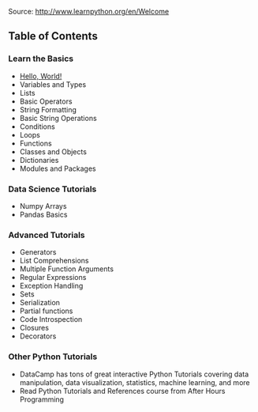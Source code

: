 Source: http://www.learnpython.org/en/Welcome

## Table of Contents
### Learn the Basics
- [Hello, World!](http://www.learnpython.org/en/Hello%2C_World%21)
- Variables and Types
- Lists
- Basic Operators
- String Formatting
- Basic String Operations
- Conditions
- Loops
- Functions
- Classes and Objects
- Dictionaries
- Modules and Packages

### Data Science Tutorials
- Numpy Arrays
- Pandas Basics

### Advanced Tutorials
- Generators
- List Comprehensions
- Multiple Function Arguments
- Regular Expressions
- Exception Handling
- Sets
- Serialization
- Partial functions
- Code Introspection
- Closures
- Decorators

### Other Python Tutorials
- DataCamp has tons of great interactive Python Tutorials covering data manipulation, data visualization, statistics, machine learning, and more
- Read Python Tutorials and References course from After Hours Programming
